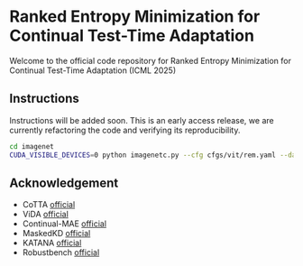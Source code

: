 # Ranked Entropy Minimization for Continual Test-Time Adaptation
Welcome to the official code repository for Ranked Entropy Minimization for Continual Test-Time Adaptation (ICML 2025)

## Instructions
Instructions will be added soon.
This is an early access release, we are currently refactoring the code and verifying its reproducibility.

```bash
cd imagenet
CUDA_VISIBLE_DEVICES=0 python imagenetc.py --cfg cfgs/vit/rem.yaml --data_dir <your_data_path>
```

## Acknowledgement 
+ CoTTA [official](https://github.com/qinenergy/cotta)
+ ViDA [official](https://github.com/Yangsenqiao/vida)
+ Continual-MAE [official](https://github.com/RanXu2000/continual-mae)
+ MaskedKD [official](https://github.com/effl-lab/MaskedKD)
+ KATANA [official](https://github.com/giladcohen/KATANA) 
+ Robustbench [official](https://github.com/RobustBench/robustbench) 

